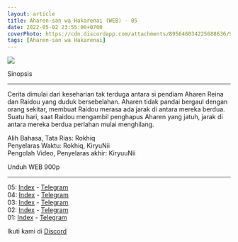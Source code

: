 ```yaml
---
layout: article
title: Aharen-san wa Hakarenai (WEB) - 05
date: 2022-05-02 23:55:00+0700
coverPhoto: https://cdn.discordapp.com/attachments/895646034225688636/969912955183460382/mpv-shot0072.jpg
tags: [Aharen-san wa Hakarenai]
---
```


![](https://cdn.discordapp.com/attachments/895646034225688636/969912955183460382/mpv-shot0072.jpg)

Sinopsis

---
Cerita dimulai dari keseharian tak terduga antara si pendiam Aharen Reina dan Raidou yang duduk bersebelahan.
Aharen tidak pandai bergaul dengan orang sekitar, membuat Raidou merasa ada jarak di antara mereka berdua.
Suatu hari, saat Raidou mengambil penghapus Aharen yang jatuh, jarak di antara mereka berdua perlahan mulai menghilang.


Alih Bahasa, Tata Rias: Rokhiq
<br>
Penyelaras Waktu: Rokhiq, KiryuNii
<br>
Pengolah Video, Penyelaras akhir: KiryuuNii

Unduh WEB 900p

---
05: [Index](https://proyek.a-1ddl.workers.dev/0:/Musim%20Semi%202022/%5BWEB%5D/%5BA-1%5D%20Aharen-san%20wa%20Hakarenai%20%5BWEB%5D%5Bx264%20900p%5D%5BAAC%5D/%5BA-1%5D%20Aharen-san%20wa%20Hakarenai%20-%2005%20%5BWEB%5D%5Bx264%20900p%5D%5BAAC%5D%5B1984BFC1%5D.mkv) - [Telegram](https://t.me/a1fansubweeklies/78)
<br>
04: [Index](https://proyek.a-1ddl.workers.dev/0:/Musim%20Semi%202022/%5BWEB%5D/%5BA-1%5D%20Aharen-san%20wa%20Hakarenai%20%5BWEB%5D%5Bx264%20900p%5D%5BAAC%5D/%5BA-1%5D%20Aharen-san%20wa%20Hakarenai%20-%2004%20%5BWEB%5D%5Bx264%20900p%5D%5BAAC%5D%5B2E6A4BF2%5D.mkv) - [Telegram](https://t.me/a1fansubweeklies/72)
<br>
03: [Index](https://proyek.a-1ddl.workers.dev/0:/Musim%20Semi%202022/%5BWEB%5D/%5BA-1%5D%20Aharen-san%20wa%20Hakarenai%20%5BWEB%5D%5Bx264%20900p%5D%5BAAC%5D/%5BA-1%5D%20Aharen-san%20wa%20Hakarenai%20-%2003%20%5BWEB%5D%5Bx264%20900p%5D%5BAAC%5D%5BC14AB7CE%5D.mkv) - [Telegram](https://t.me/a1fansubweeklies/61)
<br>
02: [Index](https://proyek.a-1ddl.workers.dev/0:/Musim%20Semi%202022/%5BWEB%5D/%5BA-1%5D%20Aharen-san%20wa%20Hakarenai%20%5BWEB%5D%5Bx264%20900p%5D%5BAAC%5D/%5BA-1%5D%20Aharen-san%20wa%20Hakarenai%20-%2002%20%5BWEB%5D%5Bx264%20900p%5D%5BAAC%5D%5B4EE392D2%5D.mkv) - [Telegram](https://t.me/a1fansubweeklies/55)
<br>
01: [Index](https://proyek.a-1ddl.workers.dev/0:/Musim%20Semi%202022/%5BWEB%5D/%5BA-1%5D%20Aharen-san%20wa%20Hakarenai%20%5BWEB%5D%5Bx264%20900p%5D%5BAAC%5D/%5BA-1%5D%20Aharen-san%20wa%20Hakarenai%20-%2001%20%5BWEB%5D%5Bx264%20900p%5D%5BAAC%5D%5BB2F48555%5D.mkv) - [Telegram](https://t.me/a1fansubweeklies/53)

Ikuti kami di [Discord](https://discord.gg/8QeuePwYgV)
